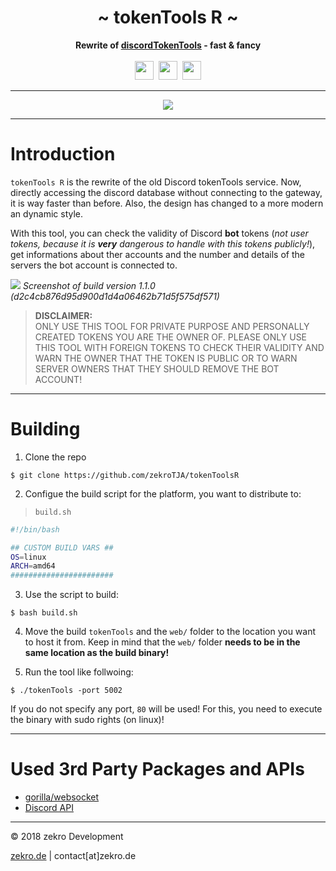 <div align="center">
     <!-- <img src="https://zekro.de/src/go_chat_logo.png" width="400"/> -->
     <h1>~ tokenTools R ~</h1>
     <strong>Rewrite of <a href="https://github.com/zekroTJA/discordTokenTools" target="_blank">discordTokenTools</a> - fast & fancy</strong><br><br>
     <img src="https://forthebadge.com/images/badges/made-with-go.svg" height="30" />&nbsp;
     <!-- <img src="https://forthebadge.com/images/badges/60-percent-of-the-time-works-every-time.svg" height="30" />&nbsp; -->
     <!-- <a href="https://travis-ci.org/zekroTJA/thunder"><img src="https://img.shields.io/travis/zekroTJA/thunder.svg?style=for-the-badge&logo=travis" height="30"></a>&nbsp; -->
     <!-- <a href="https://godoc.org/github.com/zekroTJA/thunder"><img src="https://img.shields.io/badge/docs-godoc-0ee6ea.svg?style=for-the-badge" height="30"></a>&nbsp; -->
     <a href="https://tokentools.zekro.de"><img src="https://forthebadge.com/images/badges/check-it-out.svg" height="30"></a>&nbsp;
     <a href="https://zekro.de/discord"><img src="https://img.shields.io/discord/307084334198816769.svg?logo=discord&style=for-the-badge" height="30"></a>
</div>

---

<div align="center">
<a style="font-size: 22px;" href="https://tokentools.zekro.de"><img src="https://img.shields.io/badge/LIVE%20DEMO-CHECK%20IT%20OUT-%234DD0E1.svg?style=for-the-badge"/></a>
</div>

---

# Introduction

`tokenTools R` is the rewrite of the old Discord tokenTools service. Now, directly accessing the discord database without connecting to the gateway, it is way faster than before. Also, the design has changed to a more modern an dynamic style.

With this tool, you can check the validity of Discord **bot** tokens (*not user tokens, because it is **very** dangerous to handle with this tokens publicly!*), get informations about ther accounts and the number and details of the servers the bot account is connected to.

![](https://i.zekro.de/chrome_2018-10-05_16-32-42.png)
*Screenshot of build version 1.1.0 (d2c4cb876d95d900d1d4a06462b71d5f575df571)*

> **DISCLAIMER:**  
> ONLY USE THIS TOOL FOR PRIVATE PURPOSE AND PERSONALLY CREATED TOKENS YOU ARE THE OWNER OF. PLEASE ONLY USE THIS TOOL WITH FOREIGN TOKENS TO CHECK THEIR VALIDITY AND WARN THE OWNER THAT THE TOKEN IS PUBLIC OR TO WARN SERVER OWNERS THAT THEY SHOULD REMOVE THE BOT ACCOUNT!

---

# Building

1. Clone the repo  
```
$ git clone https://github.com/zekroTJA/tokenToolsR
```

2. Configue the build script for the platform, you want to distribute to:  
> `build.sh`
```bash
#!/bin/bash

## CUSTOM BUILD VARS ##
OS=linux
ARCH=amd64
#######################
```

3. Use the script to build:  
```
$ bash build.sh
```

4. Move the build `tokenTools` and the `web/` folder to the location you want to host it from. Keep in mind that the `web/` folder **needs to be in the same location as the build binary!**

5. Run the tool like follwoing:
```
$ ./tokenTools -port 5002
```
If you do not specify any port, `80` will be used! For this, you need to execute the binary with sudo rights (on linux)!

---

# Used 3rd Party Packages and APIs

- [gorilla/websocket](http://www.gorillatoolkit.org/pkg/websocket)
- [Discord API](https://discordapp.com/)

---

© 2018 zekro Development  

[zekro.de](https://zekro.de) | contact[at]zekro.de



